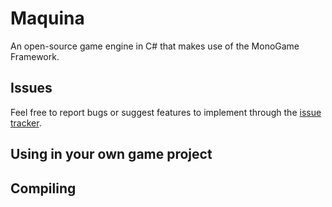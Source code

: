 # Maquina
An open-source game engine in C# that makes use of the MonoGame Framework.

## Issues
Feel free to report bugs or suggest features to implement through the [issue tracker](https://github.com/FranklinDM/Maquina/issues).

## Using in your own game project

## Compiling
